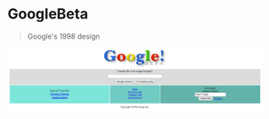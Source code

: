 # GoogleBeta
> Google's 1998 design

<center>
<img src="images\Project.png" alt="Google">
</img>
</center>
